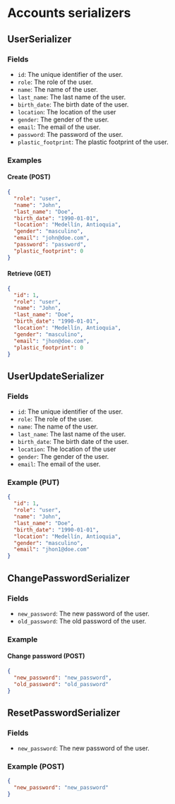 # Accounts serializers

## UserSerializer

### Fields

- `id`: The unique identifier of the user.
- `role`: The role of the user.
- `name`: The name of the user.
- `last_name`: The last name of the user.
- `birth_date`: The birth date of the user.
- `location`: The location of the user
- `gender`: The gender of the user.
- `email`: The email of the user.
- `password`: The password of the user.
- `plastic_footprint`: The plastic footprint of the user.

### Examples

#### Create (POST)

```json
{
  "role": "user",
  "name": "John",
  "last_name": "Doe",
  "birth_date": "1990-01-01",
  "location": "Medellín, Antioquia",
  "gender": "masculino",
  "email": "john@doe.com",
  "password": "password",
  "plastic_footprint": 0
}
```

#### Retrieve (GET)

```json
{
  "id": 1,
  "role": "user",
  "name": "John",
  "last_name": "Doe",
  "birth_date": "1990-01-01",
  "location": "Medellín, Antioquia",
  "gender": "masculino",
  "email": "jhon@doe.com",
  "plastic_footprint": 0
}
```

## UserUpdateSerializer

### Fields

- `id`: The unique identifier of the user.
- `role`: The role of the user.
- `name`: The name of the user.
- `last_name`: The last name of the user.
- `birth_date`: The birth date of the user.
- `location`: The location of the user
- `gender`: The gender of the user.
- `email`: The email of the user.

### Example (PUT)

```json
{
  "id": 1,
  "role": "user",
  "name": "John",
  "last_name": "Doe",
  "birth_date": "1990-01-01",
  "location": "Medellín, Antioquia",
  "gender": "masculino",
  "email": "jhon1@doe.com"
}
```

## ChangePasswordSerializer

### Fields

- `new_password`: The new password of the user.
- `old_password`: The old password of the user.

### Example

#### Change password (POST)

```json
{
  "new_password": "new_password",
  "old_password": "old_password"
}
```

## ResetPasswordSerializer

### Fields

- `new_password`: The new password of the user.

### Example (POST)

```json
{
  "new_password": "new_password"
}
```
